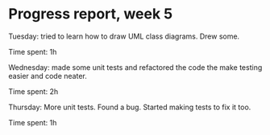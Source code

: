 Progress report, week 5
=======================

Tuesday: tried to learn how to draw UML class diagrams. Drew some.

Time spent: 1h

Wednesday: made some unit tests and refactored the code the make testing easier and code neater.

Time spent: 2h

Thursday: More unit tests. Found a bug. Started making tests to fix it too.

Time spent: 1h
